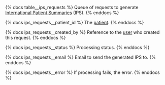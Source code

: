 {% docs table__ips_requests %}
Queue of requests to generate [International Patient Summaries](https://international-patient-summary.net/) (IPS).
{% enddocs %}

{% docs ips_requests__patient_id %}
The [patient](#!/source/source.tamanu.tamanu.patients).
{% enddocs %}

{% docs ips_requests__created_by %}
Reference to the [user](#!/source/source.tamanu.tamanu.users) who created this request.
{% enddocs %}

{% docs ips_requests__status %}
Processing status.
{% enddocs %}

{% docs ips_requests__email %}
Email to send the generated IPS to.
{% enddocs %}

{% docs ips_requests__error %}
If processing fails, the error.
{% enddocs %}
